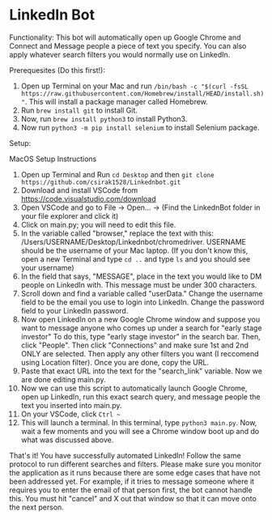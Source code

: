 # LinkedIn Bot

Functionality: This bot will automatically open up Google Chrome and Connect and Message people a piece of text you specify. You can also apply whatever search filters you would normally use on LinkedIn. 


Prerequesites (Do this first!): 

1) Open up Terminal on your Mac and run `/bin/bash -c "$(curl -fsSL https://raw.githubusercontent.com/Homebrew/install/HEAD/install.sh)"`. This will install a package manager called Homebrew. 
2) Run `brew install git` to install Git. 
3) Now, run `brew install python3` to install Python3. 
4) Now run `python3 -m pip install selenium` to install Selenium package. 

Setup: 

MacOS Setup Instructions

1) Open up Terminal and Run `cd Desktop` and then `git clone https://github.com/csirak1528/Linkednbot.git`
2) Download and install VSCode from https://code.visualstudio.com/download
3) Open VSCode and go to File -> Open... -> (Find the LinkednBot folder in your file explorer and click it) 
4) Click on main.py; you will need to edit this file. 
5) In the variable called "browser," replace the text with this: /Users/USERNAME/Desktop/Linkednbot/chromedriver. USERNAME should be the username of your Mac laptop. (If you don't know this, open a new Terminal and type `cd ..` and type `ls` and you should see your username) 
7) In the field that says, "MESSAGE", place in the text you would like to DM people on LinkedIn with. This message must be under 300 characters. 
8) Scroll down and find a variable called "userData." Change the username field to be the email you use to login into LinkedIn. Change the password field to your LinkedIn password. 
9) Now open LinkedIn on a new Google Chrome window and suppose you want to message anyone who comes up under a search for "early stage investor" To do this, type "early stage investor" in the search bar. Then, click "People". Then click "Connections" and make sure 1st and 2nd ONLY are selected. Then apply any other filters you want (I reccomend using Location filter). Once you are done, copy the URL. 
10) Paste that exact URL into the text for the "search_link" variable. Now we are done editing main.py. 
11) Now we can use this script to automatically launch Google Chrome, open up LinkedIn, run this exact search query, and message people the text you inserted into main.py. 
12) On your VSCode, click `Ctrl ~`
13) This will launch a terminal. In this terminal, type `python3 main.py`. Now, wait a few moments and you will see a Chrome window boot up and do what was discussed above. 

That's it! You have successfully automated LinkedIn! 
Follow the same protocol to run different searches and filters. Please make sure you monitor the application as it runs because there are some edge cases that have not been addressed yet. For example, if it tries to message someone where it requires you to enter the email of that person first, the bot cannot handle this. You must hit "cancel" and X out that window so that it can move onto the next person. 
  


